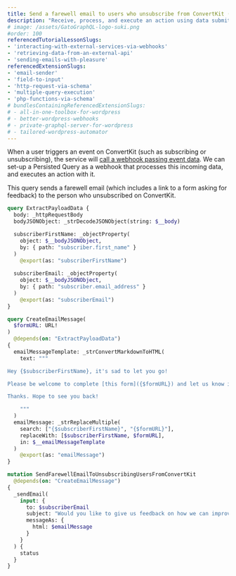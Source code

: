 ```yaml
---
title: Send a farewell email to users who unsubscribe from ConvertKit (via a webhook)
description: "Receive, process, and execute an action using data submitted by ConvertKit (or any other service)"
# image: /assets/GatoGraphQL-logo-suki.png
#order: 100
referencedTutorialLessonSlugs:
- 'interacting-with-external-services-via-webhooks'
- 'retrieving-data-from-an-external-api'
- 'sending-emails-with-pleasure'
referencedExtensionSlugs:
- 'email-sender'
- 'field-to-input'
- 'http-request-via-schema'
- 'multiple-query-execution'
- 'php-functions-via-schema'
# bundlesContainingReferencedExtensionSlugs:
# - all-in-one-toolbox-for-wordpress
# - better-wordpress-webhooks
# - private-graphql-server-for-wordpress
# - tailored-wordpress-automator
---
```


When a user triggers an event on ConvertKit (such as subscribing or unsubscribing), the service will [call a webhook passing event data](https://developers.convertkit.com/#webhooks). We can set-up a Persisted Query as a webhook that processes this incoming data, and executes an action with it.

This query sends a farewell email (which includes a link to a form asking for feedback) to the person who unsubscribed on ConvertKit.

```graphql
query ExtractPayloadData {
  body: _httpRequestBody
  bodyJSONObject: _strDecodeJSONObject(string: $__body)

  subscriberFirstName: _objectProperty(
    object: $__bodyJSONObject,
    by: { path: "subscriber.first_name" }
  )
    @export(as: "subscriberFirstName")
  
  subscriberEmail: _objectProperty(
    object: $__bodyJSONObject,
    by: { path: "subscriber.email_address" }
  )
    @export(as: "subscriberEmail")
}

query CreateEmailMessage(
  $formURL: URL!
)
  @depends(on: "ExtractPayloadData")
{
  emailMessageTemplate: _strConvertMarkdownToHTML(
    text: """

Hey {$subscriberFirstName}, it's sad to let you go!

Please be welcome to complete [this form]({$formURL}) and let us know if there is anything we can do better.

Thanks. Hope to see you back!

    """
  )
  emailMessage: _strReplaceMultiple(
    search: ["{$subscriberFirstName}", "{$formURL}"],
    replaceWith: [$subscriberFirstName, $formURL],
    in: $__emailMessageTemplate
  )
    @export(as: "emailMessage")
}

mutation SendFarewellEmailToUnsubscribingUsersFromConvertKit
  @depends(on: "CreateEmailMessage")
{
  _sendEmail(
    input: {
      to: $subscriberEmail
      subject: "Would you like to give us feedback on how we can improve?"
      messageAs: {
        html: $emailMessage
      }
    }
  ) {
    status
  }
}
```
